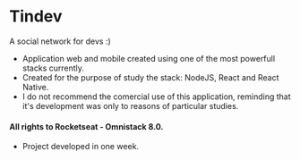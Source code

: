 # Tindev
A social network for devs :)

- Application web and mobile created using one of the most powerfull stacks currently.
- Created for the purpose of study the stack: NodeJS, React and React Native.
- I do not recommend the comercial use of this application, reminding that it's development was only to reasons of particular studies.

#### All rights to Rocketseat - Omnistack 8.0.
  - Project developed in one week.
